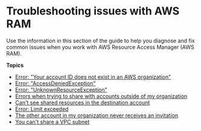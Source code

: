 # Troubleshooting issues with AWS RAM<a name="troubleshooting"></a>

Use the information in this section of the guide to help you diagnose and fix common issues when you work with AWS Resource Access Manager \(AWS RAM\)\.

**Topics**
+ [Error: "Your account ID does not exist in an AWS organization"](tshoot-no-slr.md)
+ [Error: "AccessDeniedException"](tshoot-access-denied.md)
+ [Error: "UnknownResourceException"](tshoot-unknown-resource.md)
+ [Errors when trying to share with accounts outside of my organization](tshoot-sharing-outside-org.md)
+ [Can't see shared resources in the destination account](tshoot-cant-see-shared.md)
+ [Error: Limit exceeded](tshoot-limits-exceeded.md)
+ [The other account in my organization never receives an invitation](tshoot-shared-org-no-invite.md)
+ [You can't share a VPC subnet](tshoot-subnet-limits.md)